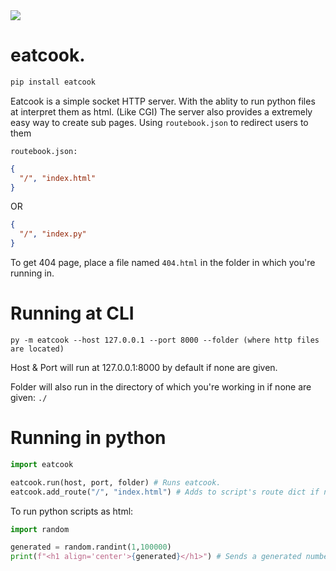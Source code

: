 <img src="https://u.cubeupload.com/ihavecandy/eatcook.png">

# eatcook.
```python
pip install eatcook
```

Eatcook is a simple socket HTTP server. With the ablity to run python files at interpret them as html. (Like CGI)
The server also provides a extremely easy way to create sub pages. Using `routebook.json` to redirect users to them

`routebook.json:`
```json
{
  "/", "index.html"  
}
```
OR 
```json
{
  "/", "index.py"
}
```

To get 404 page, place a file named `404.html` in the folder in which you're running in.
# Running at CLI
```
py -m eatcook --host 127.0.0.1 --port 8000 --folder (where http files are located)
```
Host & Port will run at 127.0.0.1:8000 by default if none are given.

Folder will also run in the directory of which you're working in if none are given: `./`

# Running in python
```py
import eatcook

eatcook.run(host, port, folder) # Runs eatcook.
eatcook.add_route("/", "index.html") # Adds to script's route dict if no routebook.json is found. Though, it's much recommended to just use routebook.json
```

To run python scripts as html:
```py
import random

generated = random.randint(1,100000)
print(f"<h1 align='center'>{generated}</h1>") # Sends a generated number to client's browser.
```
